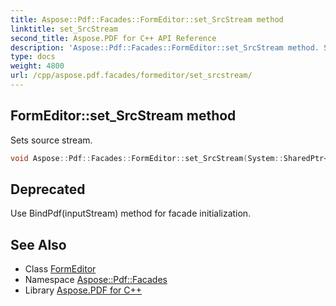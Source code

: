 ```yaml
---
title: Aspose::Pdf::Facades::FormEditor::set_SrcStream method
linktitle: set_SrcStream
second_title: Aspose.PDF for C++ API Reference
description: 'Aspose::Pdf::Facades::FormEditor::set_SrcStream method. Sets source stream in C++.'
type: docs
weight: 4800
url: /cpp/aspose.pdf.facades/formeditor/set_srcstream/
---
```

## FormEditor::set_SrcStream method


Sets source stream.

```cpp
void Aspose::Pdf::Facades::FormEditor::set_SrcStream(System::SharedPtr<System::IO::Stream> value)
```


## Deprecated
Use BindPdf(inputStream) method for facade initialization. 

## See Also

* Class [FormEditor](../)
* Namespace [Aspose::Pdf::Facades](../../)
* Library [Aspose.PDF for C++](../../../)
